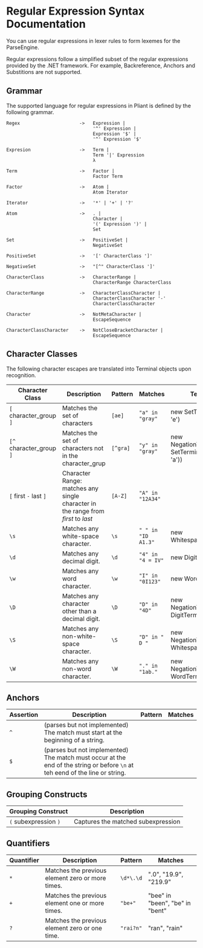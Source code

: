 # Regular Expression Syntax Documentation 

You can use regular expressions in lexer rules to form lexemes for the ParseEngine. 

Regular expressions follow a simplified subset of the regular expressions provided by the .NET framework. For example, Backreference, Anchors and Substitions are not supported. 

## Grammar

The supported language for regular expressions in Pliant is defined by the following grammar. 

```
Regex                      ->   Expression |
                                '^' Expression |
                                Expression '$' |
                                '^' Expression '$'
 
Expresion                  ->   Term |
                                Term '|' Expression
                                λ

Term                       ->   Factor |
                                Factor Term

Factor                     ->   Atom |
                                Atom Iterator

Iterator                   ->   '*' | '+' | '?'

Atom                       ->   . |
                                Character |
                                '(' Expression ')' |
                                Set

Set                        ->   PositiveSet |
                                NegativeSet

PositiveSet                ->   '[' CharacterClass ']'

NegativeSet                ->   "[^" CharacterClass ']'

CharacterClass             ->   CharacterRange |
                                CharacterRange CharacterClass

CharacterRange             ->   CharacterClassCharacter |
                                CharacterClassCharacter '-'
                                CharacterClassCharacter

Character                  ->   NotMetaCharacter |
                                EscapeSequence

CharacterClassCharacter    ->   NotCloseBracketCharacter |
                                EscapeSequence
```

## Character Classes

The following character escapes are translated into Terminal objects upon recognition.

| Character Class  | Description | Pattern | Matches | Terminal | 
| ------------- | ------------- | ------------- | ------------- | ------------- |
| ```[``` character_group ```]``` | Matches the set of characters | ```[ae]``` | ```"a" in "gray"``` | new SetTerminal('a', 'e') |
| ```[^``` character_group ```]``` | Matches the set of characters not in the character_grup | ```[^gra]``` | ```"y" in "gray"``` | new NegationTerminal(new SetTerminal('g', 'r', 'a')) |
| ```[``` first ```-``` last ```]```| Character Range: matches any single character in the range from *first* to *last* | ```[A-Z]``` | ```"A" in "12A34"```  | |
| ```\s```  | Matches any white-space character.  | ```\s```  | ```" " in "ID A1.3"```  | new WhitespaceTerminal() |
| ```\d```  | Matches any decimal digit.  | ```\d```  | ```"4" in "4 = IV"```  | new DigitTerminal() |
| ```\w```  | Matches any word character. | ```\w```|  ```"I" in "0I123"```| new WordTerminal() | 
| ```\D```  | Matches any character other than a decimal digit. | ```\D``` | ```"D" in "4D"```| new NegationTerminal(new DigitTerminal))
| ```\S```  | Matches any non-white-space character. | ```\S``` | ```"D" in " D "``` | new NegationTerminal(new WhitespaceTerminal())|
| ```\W```  | Matches any non-word character. | ```\W``` | ```"." in "1ab." ``` | new NegationTerminal(new WordTerminal())|

## Anchors

| Assertion | Description | Pattern | Matches |
| --------- | ----------- | ------- | ------- |
| ```^``` | (parses but not implemented) The match must start at the beginning of a string. | | |
| ```$``` | (parses but not implemented) The match must occur at the end of the string or before ```\n``` at teh eend of the line or string. | | |

## Grouping Constructs

| Grouping Construct | Description |
| ------------------ | ----------- | 
| ```(``` subexpression ```)``` | Captures the matched subexpression |

## Quantifiers 

| Quantifier | Description | Pattern | Matches | 
| ---------- | ----------- | ------- | ------- | 
| ```*```    | Matches the previous element zero or more times. | ```\d*\.\d``` | ".0", "19.9", "219.9" |
| ```+```    | Matches the previous element one or more times. | ```"be+"``` | "bee" in "been", "be" in "bent" |
| ```?```    | Matches the previous element zero or one time. | ```"rai?n"```| "ran", "rain" |